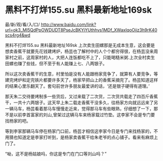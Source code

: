 # 黑料不打烊155.su 黑料最新地址169sk

最/新/观/看/入/口/ http://www.baidu.com/link?url=ok3_Ml5QdPpOWDUDT8PseJcBKYiYUthhvs1MDf_XWaxIqoOiiz3h9rK40scs4rg4&wd

黑料不打烊155.su 黑料最新地址169sk
上次卖生田螺那是无成本生意，这会要是想卖香蕉干就要先花钱建烤炉，杨芸也了解村中的人个个都穷得很，在杨芸没来周家村之前，这周家村的人，大把人连饭都吃不上了，只能喝糙米粥.上次全村卖生田螺也赚了些钱，但不至于有人能赚上七、八两银子。

所以这次卖香蕉干的生意，村里怕是没有人能跟杨家竞争了，就算有人要竞争，等建完烤炉和定完铁片都要许多天了，杨家早把山上的香蕉采摘完了。杨芸知道这样的结果心里乐翻天了。套句前世许多朋友最爱讲的话，‘还是银子硬得有道理。’

那天朱二交待要烤制多一些货后，又过来载了二次货，二次货共载走了四百斤香蕉干，一共十六两银子。这天早上朱二载走香蕉干没多久，往杨家方向就远远来了另一辆马车，杨芸看着那马车慢慢走近来，觉得那马车有些眼熟，仔细想了一下，那不是以前李首富家的刘山,曾架过这辆马车来杨家载过竹垫。这李家不会是专门要找杨家的吧。

等到李家那辆马车停在杨家门口前，杨芸才相信这李家今日是专门来找杨家的，不用猜也知道定是李家打听到，是杨家卖香蕉干给朱老爷的点心铺子。看来有麻烦上门了。

“呦，这不是杨姑娘吗，你这是专门在门口等刘山吗？”
